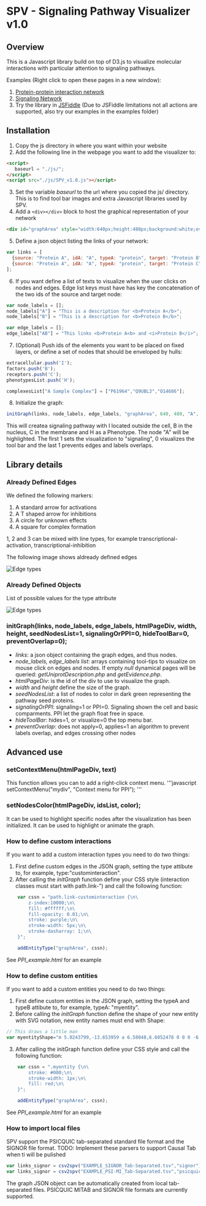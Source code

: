 # SPV - Signaling Pathway Visualizer v1.0

## Overview
This is a Javascript library build on top of D3.js to visualize molecular interactions with particular attention to signaling pathways.

Examples (Right click to open these pages in a new window):
1) <a href="http://mentha.uniroma2.it/browser/light.php?ids=P42345,P50406&org=all" target="_blank">Protein-protein interaction network</a>
2) <a href="http://signor.uniroma2.it/pathway_browser.php?organism=&pathway_list=SIGNOR-MS&x=25&y=25" target="_blank">Signaling Network</a>
3) Try the library in <a href="http://jsfiddle.net/Sinnefa/35oocg7n/">JSFiddle</a> (Due to JSFiddle limitations not all actions are supported, also try our examples in the examples folder)

## Installation
1) Copy the js directory in where you want within your website
2) Add the following line in the webpage you want to add the visualizer to:
```html
<script>
   baseurl = "./js/";
</script>
<script src="./js/SPV_v1.0.js"></script>
```
3) Set the variable <i>baseurl</i> to the url where you copied the js/ directory. This is to find tool bar images and extra Javascript libraries used by SPV.
4) Add a ```<div></div>``` block to host the graphical representation of your network
```html
<div id="graphArea" style="width:640px;height:480px;background:white;overflow:hidden;"></div>
```
5) Define a json object listing the links of your network:
```javascript
var links = [
  {source: "Protein A", idA: "A", typeA: "protein", target: "Protein B", idB: "B", typeB: "protein", type: "none", score: 0.1},
  {source: "Protein A", idA: "A", typeA: "protein", target: "Protein C", idB: "C", typeB: "protein", type: "none", score: 0.4}
];    
```
6) If you want define a list of texts to visualize when the user clicks on nodes and edges. Edge list keys must have has key the concatenation of the two ids of the source and target node:
```javascript
var node_labels = [];
node_labels["A"] = "This is a description for <b>Protein A</b>";
node_labels["B"] = "This is a description for <b>Protein B</b>";

var edge_labels = [];
edge_labels["AB"] = "This links <b>Protein A<b> and <i>Protein B</i>";
```
7) (Optional) Push ids of the elements you want to be placed on fixed layers, or define a set of nodes that should be enveloped by hulls:
```javascript
extracellular.push('I');
factors.push('B');
receptors.push('C');
phenotypesList.push('H');

complexesList["A Sample Complex"] = ["P61964","Q9UBL3","O14686"];
```
8) Initialize the graph:
```javascript
initGraph(links, node_labels, edge_labels, "graphArea", 640, 480, "A", 1, 0, 1);
```
This will createa signaling pathway with I located outside the cell, B in the nucleus, C in the membrane and H as a Phenotype.
The node "A" will be highlighted. The first 1 sets the visualization to "signaling", 0 visualizes the tool bar and the last 1 prevents edges and labels overlaps.

## Library details

### Already Defined Edges

We defined the following markers:
1) A standard arrow for activations
2) A T shaped arrow for inhibitions
3) A circle for unknown effects
4) A square for complex formation

1, 2 and 3 can be mixed with line types, for example transcriptional-activation, transcriptional-inhibition

The following image shows aldready defined edges

![Edge types](docimgs/edgesandmarkers.png)

### Already Defined Objects

List of possible values for the type attribute

![Edge types](docimgs/elements.png)

### initGraph(links, node_labels, edge_labels, htmlPageDiv, width, height, seedNodesList=1, signalingOrPPI=0, hideToolBar=0, preventOverlap=0);
- *links*: a json object containing the graph edges, and thus nodes.
- *node_labels, edge_labels list*: arrays containing tool-tips to visualize on mouse click on edges and nodes. If empty *null* dynamical pages will be queried: *getUniprotDescription.php* and *getEvidence.php*.
- *htmlPageDiv*: is the id of the div to use to visualize the graph.
- *width* and *height* define the size of the graph.
- *seedNodesList*: a list of nodes to color in dark green representing the pathway seed proteins.
- *signalingOrPPI*: signaling=1 or PPI=0. Signaling shown the cell and basic comparments. PPI let the graph float free in space.
- *hideToolBar*: hides=1, or visualize=0 the top menu bar.
- *preventOverlap*: does not apply=0, applies=1 an algorithm to prevent labels overlap, and edges crossing other nodes
	

## Advanced use

### setContextMenu(htmlPageDiv, text)
This function allows you can to add a right-click context menu.
'''javascript
setContextMenu("mydiv", "Context menu for PPI");
'''

### setNodesColor(htmlPageDiv, idsList, color);
It can be used to highlight specific nodes after the visualization has been initialized. It can be used to highlight or animate the graph.

### How to define custom interactions
If you want to add a custom interaction types you need to do two things:
1) First define custom edges in the JSON graph, setting the type attibute to, for example, type:"custominteraction".
2) After calling the *initGraph* function define your CSS style (interaction classes must start with path.link-") and call the following function:
```javascript
	var cssn = "path.link-custominteraction {\n\
		z-index:10000;\n\
		fill: #ffffff;\n\
		fill-opacity: 0.01;\n\
		stroke: purple;\n\
		stroke-width: 5px;\n\
		stroke-dasharray: 1;\n\
	}";

	addEntityType("graphArea", cssn);
```
See *PPI_example.html* for an example

### How to define custom entities
If you want to add a custom entities you need to do two things:
1) First define custom entities in the JSON graph, setting the typeA and typeB attibute to, for example, typeA: "myentity".
2) Before calling the *initGraph* function define the shape of your new entity with SVG notation, new entity names must end with Shape:
```javascript
// This draws a little man
var myentityShape="m 5.0243799,-13.653959 a 6.58048,6.6052478 0 0 0 -6.5800186,6.6043992 6.58048,6.6052478 0 0 0 2.7450609,5.3600938 l -7.7475727,6.1980577 2.3116297,2.311629 6.9348902,-4.623259 0,6.934891 -9.2465199,6.9348883 2.3116297,2.311632 9.2465214,-6.934892 9.2465194,6.934892 2.31163,-2.311632 -9.2465196,-6.9348883 0,-6.934891 6.9348896,4.623259 2.31163,-2.311629 -7.7259006,-6.1809015 a 6.58048,6.6052478 0 0 0 2.7730526,-5.37725 6.58048,6.6052478 0 0 0 -6.5809221,-6.6043992 z";
```
3) After calling the initGraph function define your CSS style and call the following function:
```javascript
	var cssn = ".myentity {\n\
		stroke: #000;\n\
		stroke-width: 1px;\n\
		fill: red;\n\
	}";

	addEntityType("graphArea", cssn);
```
See *PPI_example.html* for an example

### How to import local files
SPV support the PSICQUIC tab-separated standard file format and the SIGNOR file format.
TODO: Implement these parsers to support Causal Tab when ti will be pulished

```javascript
var links_signor = csv2spv("EXAMPLE_SIGNOR_Tab-Separated.tsv","signor");
var links_signor = csv2spv("EXAMPLE_PSI-MI_Tab-Separated.tsv","psicquic");
```

The graph JSON object can be automatically created from local tab-separated files.
PSICQUIC MITAB and SIGNOR file formats are currently supported.
